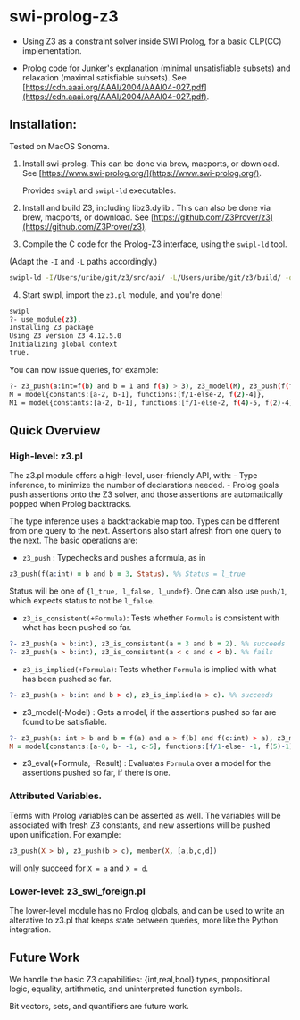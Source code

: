 # swi-prolog-z3

- Using Z3 as a constraint solver inside SWI Prolog, for a basic CLP(CC) implementation.

- Prolog code for Junker's explanation (minimal unsatisfiable subsets) and relaxation (maximal satisfiable subsets). See [https://cdn.aaai.org/AAAI/2004/AAAI04-027.pdf](https://cdn.aaai.org/AAAI/2004/AAAI04-027.pdf).

## Installation:

Tested on MacOS Sonoma.

1. Install swi-prolog. This can be done via brew, macports, or download. See [https://www.swi-prolog.org/](https://www.swi-prolog.org/).

   Provides `swipl` and `swipl-ld` executables.

2. Install and build Z3, including libz3.dylib . This can also be done via brew, macports, or download.
See [https://github.com/Z3Prover/z3](https://github.com/Z3Prover/z3).

3. Compile the C code for the Prolog-Z3 interface, using the `swipl-ld` tool.

(Adapt the `-I` and `-L` paths accordingly.)

```bash
swipl-ld -I/Users/uribe/git/z3/src/api/ -L/Users/uribe/git/z3/build/ -o z3_swi_foreign -shared z3_swi_foreign.c -lz3
```

4. Start swipl, import the `z3.pl` module, and you're done!

```bash
swipl
?- use_module(z3).
Installing Z3 package
Using Z3 version Z3 4.12.5.0
Initializing global context
true.
```

You can now issue queries, for example:

```bash
?- z3_push(a:int=f(b) and b = 1 and f(a) > 3), z3_model(M), z3_push(f(f(a)) = 5), z3_model(M1).
M = model{constants:[a-2, b-1], functions:[f/1-else-2, f(2)-4]},
M1 = model{constants:[a-2, b-1], functions:[f/1-else-2, f(4)-5, f(2)-4]}.
```

## Quick Overview

### High-level: z3.pl

The z3.pl module offers a high-level, user-friendly API, with:
    - Type inference, to minimize the number of declarations needed.
    - Prolog goals push assertions onto the Z3 solver, and those assertions are automatically popped when Prolog backtracks.

The type inference uses a backtrackable map too. Types can be different from one query to the next. 
Assertions also start afresh from one query to the next. The basic operations are:

- `z3_push` : Typechecks and pushes a formula, as in
```prolog
z3_push(f(a:int) = b and b = 3, Status). %% Status = l_true
```
Status will be one of `{l_true, l_false, l_undef}`. One can also use `push/1`, which expects status to not be `l_false`.

- `z3_is_consistent(+Formula)`: Tests whether `Formula` is consistent with what has been pushed so far.

```prolog
?- z3_push(a > b:int), z3_is_consistent(a = 3 and b = 2). %% succeeds
?- z3_push(a > b:int), z3_is_consistent(a < c and c < b). %% fails
```

- `z3_is_implied(+Formula)`: Tests whether `Formula` is implied with what has been pushed so far.

```prolog
?- z3_push(a > b:int and b > c), z3_is_implied(a > c). %% succeeds
```

- z3_model(-Model) : Gets a model, if the assertions pushed so far are found to be satisfiable.

```prolog
?- z3_push(a: int > b and b = f(a) and a > f(b) and f(c:int) > a), z3_model(M).
M = model{constants:[a-0, b- -1, c-5], functions:[f/1-else- -1, f(5)-1]}.
```

- z3_eval(+Formula, -Result) : Evaluates `Formula` over a model for the assertions pushed so far, if there is one.

### Attributed Variables.

Terms with Prolog variables can be asserted as well. The variables will be associated with fresh Z3 constants, and new
assertions will be pushed upon unification. For example:

```prolog
z3_push(X > b), z3_push(b > c), member(X, [a,b,c,d])
```
will only succeed for `X = a` and `X = d`.


### Lower-level: z3_swi_foreign.pl

The lower-level module has no Prolog globals, and can be used to write an alterative to z3.pl that keeps state between queries,
more like the Python integration.


## Future Work

We handle the basic Z3 capabilities: {int,real,bool} types, propositional logic, equality, artithmetic, and uninterpreted function symbols.

Bit vectors, sets, and quantifiers are future work.

